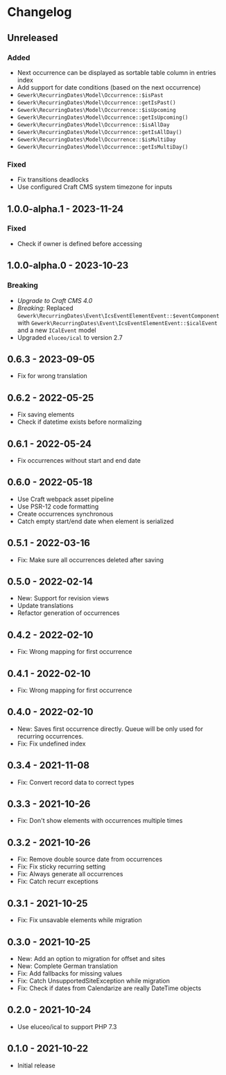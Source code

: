 # Changelog

## Unreleased

### Added

* Next occurrence can be displayed as sortable table column in entries index
* Add support for date conditions (based on the next occurrence)
* `Gewerk\RecurringDates\Model\Occurrence::$isPast`
* `Gewerk\RecurringDates\Model\Occurrence::getIsPast()`
* `Gewerk\RecurringDates\Model\Occurrence::$isUpcoming`
* `Gewerk\RecurringDates\Model\Occurrence::getIsUpcoming()`
* `Gewerk\RecurringDates\Model\Occurrence::$isAllDay`
* `Gewerk\RecurringDates\Model\Occurrence::getIsAllDay()`
* `Gewerk\RecurringDates\Model\Occurrence::$isMultiDay`
* `Gewerk\RecurringDates\Model\Occurrence::getIsMultiDay()`

### Fixed

* Fix transitions deadlocks
* Use configured Craft CMS system timezone for inputs

## 1.0.0-alpha.1 - 2023-11-24

### Fixed

* Check if owner is defined before accessing

## 1.0.0-alpha.0 - 2023-10-23

### Breaking

* *Upgrade to Craft CMS 4.0*
* *Breaking*: Replaced `Gewerk\RecurringDates\Event\IcsEventElementEvent::$eventComponent` with `Gewerk\RecurringDates\Event\IcsEventElementEvent::$icalEvent` and a new `ICalEvent` model
* Upgraded `eluceo/ical` to version 2.7

## 0.6.3 - 2023-09-05

* Fix for wrong translation

## 0.6.2 - 2022-05-25

* Fix saving elements
* Check if datetime exists before normalizing

## 0.6.1 - 2022-05-24

* Fix occurrences without start and end date

## 0.6.0 - 2022-05-18

* Use Craft webpack asset pipeline
* Use PSR-12 code formatting
* Create occurrences synchronous
* Catch empty start/end date when element is serialized

## 0.5.1 - 2022-03-16

* Fix: Make sure all occurrences deleted after saving

## 0.5.0 - 2022-02-14

* New: Support for revision views
* Update translations
* Refactor generation of occurrences

## 0.4.2 - 2022-02-10

* Fix: Wrong mapping for first occurrence

## 0.4.1 - 2022-02-10

* Fix: Wrong mapping for first occurrence

## 0.4.0 - 2022-02-10

- New: Saves first occurrence directly. Queue will be only used for recurring occurrences.
- Fix: Fix undefined index

## 0.3.4 - 2021-11-08

- Fix: Convert record data to correct types

## 0.3.3 - 2021-10-26

- Fix: Don't show elements with occurrences multiple times

## 0.3.2 - 2021-10-26

- Fix: Remove double source date from occurrences
- Fix: Fix sticky recurring setting
- Fix: Always generate all occurrences
- Fix: Catch recurr exceptions

## 0.3.1 - 2021-10-25

- Fix: Fix unsavable elements while migration

## 0.3.0 - 2021-10-25

- New: Add an option to migration for offset and sites
- New: Complete German translation
- Fix: Add fallbacks for missing values
- Fix: Catch UnsupportedSiteException while migration
- Fix: Check if dates from Calendarize are really DateTime objects

## 0.2.0 - 2021-10-24

- Use eluceo/ical to support PHP 7.3

## 0.1.0 - 2021-10-22

- Initial release
